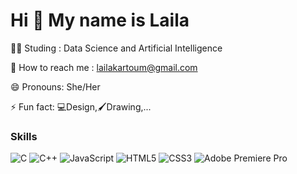 # Hi 👋 My name is Laila 

👩‍💻 Studing : Data Science and Artificial Intelligence

📩 How to reach me : lailakartoum@gmail.com

😄 Pronouns: She/Her

⚡ Fun fact: 💻Design,🖌Drawing,...

### Skills

![C](https://img.shields.io/badge/C-00599C?style=flat&logo=c&logoColor=white)
![C++](https://img.shields.io/badge/C++-00599C?style=flat&logo=c%2B%2B&logoColor=white)
![JavaScript](https://img.shields.io/badge/JavaScript-323330?style=flat&logo=javascript&logoColor=F7DF1E)
![HTML5](https://img.shields.io/badge/HTML5-E34F26?style=flat&logo=html5&logoColor=white)
![CSS3](https://img.shields.io/badge/CSS3-1572B6?style=flat&logo=css3&logoColor=white)
![Adobe Premiere Pro](https://img.shields.io/badge/Adobe%20Premiere%20Pro-9999FF?style=flat&logo=Adobe%20Premiere%20Pro&logoColor=white)
